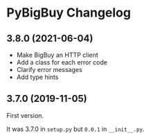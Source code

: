# PyBigBuy Changelog

## 3.8.0 (2021-06-04)

* Make BigBuy an HTTP client
* Add a class for each error code
* Clarify error messages
* Add type hints

## 3.7.0 (2019-11-05)

First version.

It was 3.7.0 in `setup.py` but `0.0.1` in `__init__.py`.